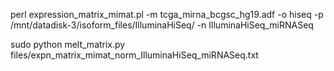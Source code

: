 perl expression_matrix_mimat.pl -m tcga_mirna_bcgsc_hg19.adf -o hiseq -p /mnt/datadisk-3/isoform_files/IlluminaHiSeq/ -n IlluminaHiSeq_miRNASeq

sudo python melt_matrix.py files/expn_matrix_mimat_norm_IlluminaHiSeq_miRNASeq.txt

